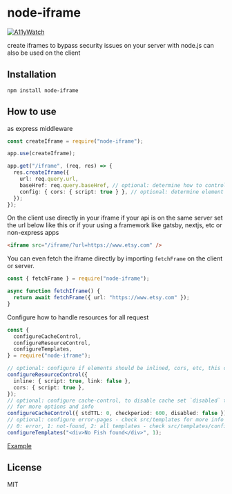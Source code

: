 # node-iframe

[![A11yWatch](https://circleci.com/gh/A11yWatch/node-iframe.svg?style=svg)](https://circleci.com/gh/A11yWatch/node-iframe)

create iframes to bypass security issues on your server with node.js can also be used on the client

## Installation

`npm install node-iframe`

## How to use

as express middleware

```typescript
const createIframe = require("node-iframe");

app.use(createIframe);

app.get("/iframe", (req, res) => {
  res.createIframe({
    url: req.query.url,
    baseHref: req.query.baseHref, // optional: determine how to control link redirects,
    config: { cors: { script: true } }, // optional: determine element cors or inlining #shape src/iframe.ts#L34
  });
});
```

On the client use directly in your iframe if your api is on the same server set the url below like this or if your using a framework like gatsby, nextjs, etc or non-express apps

```html
<iframe src="/iframe/?url=https://www.etsy.com" />
```

You can even fetch the iframe directly by importing `fetchFrame` on the client or server.

```typescript
const { fetchFrame } = require("node-iframe");

async function fetchIframe() {
  return await fetchFrame({ url: "https://www.etsy.com" });
}
```

Configure how to handle resources for all request

```typescript
const {
  configureCacheControl,
  configureResourceControl,
  configureTemplates,
} = require("node-iframe");

// optional: configure if elements should be inlined, cors, etc, this combines with the `config` param
configureResourceControl({
  inline: { script: true, link: false },
  cors: { script: true },
});
// optional: configure cache-control, to disable cache set `disabled` to true - check https://github.com/node-cache/node-cache#options
// for more options and info
configureCacheControl({ stdTTL: 0, checkperiod: 600, disabled: false });
// optional: configure error-pages - check src/templates for more info
// 0: error, 1: not-found, 2: all templates - check src/templates/config for options
configureTemplates("<div>No Fish found</div>", 1);
```

[Example](https://www.a11ywatch.com/testout)

## License

MIT
